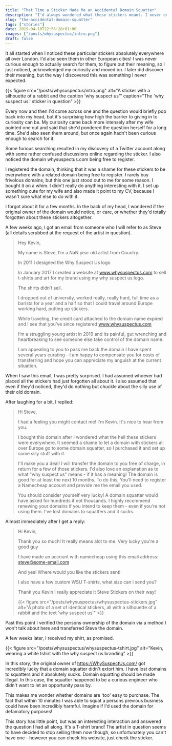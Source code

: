 ```yaml
---
title: "That Time a Sticker Made Me an Accidental Domain Squatter"
description: "I'd always wondered what these stickers meant. I never expected I'd discover this way..."
slug: "the-accidental-domain-squatter"
tags: ["stories"]
date: 2019-04-10T22:56:28+01:00
images: ["/posts/whysuspectus/intro.png"]
draft: false
---
```


It all started when I noticed these particular stickers absolutely everywhere all over London. I'd also seen them in other European cities! I was never curious enough to actually search for them, to figure out their meaning, so I just noticed, acknowledged my curiosity and moved on. I later did discover their meaning, but the way I discovered this was something I never expected.

{{< figure src="/posts/whysuspectus/intro.png" alt="A sticker with a silhouette of a rabbit and the caption 'why suspect us'" caption="The 'why suspect us.' sticker in question" >}}

Every now and then I'd come across one and the question would briefly pop back into my head, but it's surprising how high the barrier to giving in to curiosity can be. My curiosity came back more intensely after my wife pointed one out and said that she'd pondered the question herself for a long time. She'd also seen them around, but once again hadn't been curious enough to search for it.

Some furious searching resulted in my discovery of a Twitter account along with some rather confused discussions online regarding the sticker. I also noticed the domain whysuspectus.com being free to register.

I registered the domain, thinking that it was a shame for these stickers to be everywhere with a related domain being free to register. I rarely buy frivolous domains, but this one just stood out to me for some reason. I bought it on a whim. I didn't really do anything interesting with it. I set up something cute for my wife and also made it point to my CV, because I wasn't sure what else to do with it.

I forgot about it for a few months. In the back of my head, I wondered if the original owner of the domain would notice, or care, or whether they'd totally forgotten about these stickers altogether.

A few weeks ago, I got an email from someone who I will refer to as Steve (all details scrubbed at the request of the artist in question).

> Hey Kevin,
>
> My name is Steve, I’m a NaN year old artist from Country.
>
> In 2011 I designed the Why Suspect Us logo
>
> In January 2017 I created a website at www.whysuspectus.com to sell t-shirts and art for my brand using my why suspect us logo.
>
> The shirts didn’t sell.
>
> I dropped out of university, worked really, really hard, full time as a barista for a year and a half so that I could travel around Europe working hard, putting up stickers.
>
> While traveling, the credit card attached to the domain name expired and I see that you’ve since registered www.whysuspectus.com
>
> I’m a struggling young artist in 2019 and its painful, gut wrenching and heartbreaking to see someone else take control of the domain name.
>
> I am appealing to you to pass me back the domain I have spent several years curating - I am happy to compensate you for costs of transferring and hope you can appreciate my anguish at the current situation.

When I saw this email, I was pretty surprised. I had assumed whoever had placed all the stickers had just forgotten all about it. I also assumed that even if they'd noticed, they'd do nothing but chuckle about the silly use of their old domain.

After laughing for a bit, I replied:

> Hi Steve,
>
> I had a feeling you might contact me! I'm Kevin. It's nice to hear from you.
>
> I bought this domain after I wondered what the hell these stickers were everywhere. It seemed a shame to let a domain with stickers all over Europe go to some domain squatter, so I purchased it and set up some silly stuff with it.
>
> I'll make you a deal! I will transfer the domain to you free of charge, in return for a few of those stickers. I'd also love an explanation as to what "why suspect us" means - if it has a meaning! The domain is good for at least the next 10 months. To do this, You'll need to register a Namecheap account and provide me the email you used.
>
> You should consider yourself very lucky! A domain squatter would have asked for hundreds if not thousands. I highly recommend renewing your domains if you intend to keep them - even if you're not using them. I've lost domains to squatters and it sucks.

Almost immediately after I get a reply:

> Hi Kevin,
>
> Thank you so much! It really means alot to me. Very lucky you're a good guy
>
> I have made an account with namecheap using this email address: steve@some-email.com
>
> And yes! Where would you like the stickers sent!
>
> I also have a few custom WSU T-shirts, what size can i send you?
>
> Thank you Kevin I really appreciate it
> Steve
> Stickers on their way!
>
> {{< figure src="/posts/whysuspectus/whysuspectus-stickers.jpg" alt="A photo of a set of identical stickers, all with a silhouette of a rabbit and the text 'why suspect us'" >}}

Past this point I verified the persons ownership of the domain via a method I won't talk about here and transferred Steve the domain.

A few weeks later, I received my shirt, as promised.

{{< figure src="/posts/whysuspectus/whysuspectus-tshirt.jpg" alt="Kevin, wearing a white tshirt with the why suspect us branding" >}}

In this story, the original owner of https://WhySuspectUs.com/ got incredibly lucky that a domain squatter didn't extort him. I have lost domains to squatters and it absolutely sucks. Domain squatting should be made illegal. In this case, the squatter happened to be a curious engineer who didn't want to let an opportunity pass by.

This makes me wonder whether domains are 'too' easy to purchase. The fact that within 10 minutes I was able to squat a persons previous business could have been incredibly harmful. Imagine if I'd used the domain for defamatory purposes!

This story has little point, but was an interesting interaction and answered the question I had all along. It's a T-shirt brand! The artist in question seems to have decided to stop selling them now though, so unfortunately you can't have one - however you can check his website, just check the sticker.
